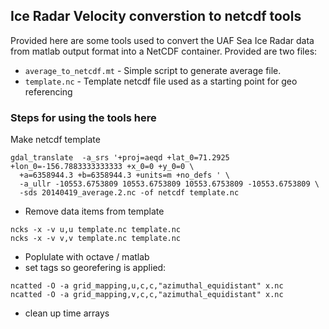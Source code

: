 ## Ice Radar Velocity converstion to netcdf tools

Provided here are some tools used to convert the UAF Sea Ice Radar data from matlab output format into a NetCDF container.  Provided are two files:

* `average_to_netcdf.mt` -	Simple script to generate average file.
* `template.nc` -	Template netcdf file used as a starting point for geo referencing

### Steps for using the tools here

Make netcdf template
```
gdal_translate  -a_srs '+proj=aeqd +lat_0=71.2925 +lon_0=-156.7883333333333 +x_0=0 +y_0=0 \
  +a=6358944.3 +b=6358944.3 +units=m +no_defs ' \
  -a_ullr -10553.6753809 10553.6753809 10553.6753809 -10553.6753809 \
  -sds 20140419_average.2.nc -of netcdf template.nc
```

* Remove data items from template
```
ncks -x -v u,u template.nc template.nc
ncks -x -v v,v template.nc template.nc
```
* Poplulate with octave / matlab
* set tags so georefering is applied: 
```
ncatted -O -a grid_mapping,u,c,c,"azimuthal_equidistant" x.nc
ncatted -O -a grid_mapping,v,c,c,"azimuthal_equidistant" x.nc
```
* clean up time arrays
